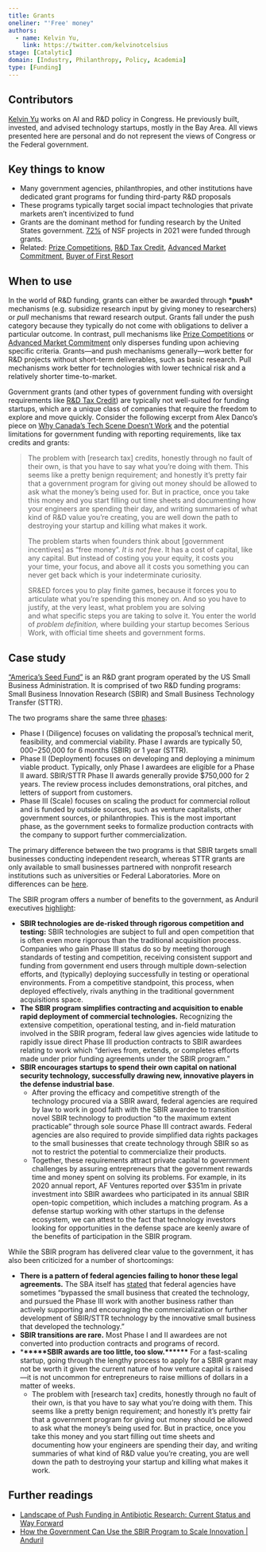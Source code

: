```yaml
---
title: Grants
oneliner: "'Free' money"
authors:
  - name: Kelvin Yu,
    link: https://twitter.com/kelvinotcelsius
stage: [Catalytic]
domain: [Industry, Philanthropy, Policy, Academia]
type: [Funding]
---
```


## Contributors

[Kelvin Yu](https://www.kelv.me/) works on AI and R&D policy in Congress. He previously built, invested, and advised technology startups, mostly in the Bay Area. All views presented here are personal and do not represent the views of Congress or the Federal government.

## Key things to know

- Many government agencies, philanthropies, and other institutions have dedicated grant programs for funding third-party R&D proposals
- These programs typically target social impact technologies that private markets aren’t incentivized to fund
- Grants are the dominant method for funding research by the United States government. [72%](https://www.nsf.gov/about/budget/fy2023/pdf/01_fy2023.pdf) of NSF projects in 2021 were funded through grants.
- Related: [Prize Competitions](Prize%20Competitions%20491ffdfeda694c20aacd128d74a52296.md), [R&D Tax Credit](R&D%20Tax%20Credit%207ec54a05f43e4f09b153ae662cf14cd3.md), [Advanced Market Commitment](Advanced%20Market%20Commitment%20011ce695e1e745fa806920a1e4545b77.md), [Buyer of First Resort](Buyer%20of%20First%20Resort%20465e4b4e5c4844208d883e04cd586e4a.md)

## When to use

In the world of R&D funding, grants can either be awarded through **\***push**\*** mechanisms (e.g. subsidize research input by giving money to researchers) or _pull_ mechanisms that reward research output. Grants fall under the push category because they typically do not come with obligations to deliver a particular outcome. In contrast, pull mechanisms like [Prize Competitions](Prize%20Competitions%20491ffdfeda694c20aacd128d74a52296.md) or [Advanced Market Commitment](Advanced%20Market%20Commitment%20011ce695e1e745fa806920a1e4545b77.md) only disperses funding upon achieving specific criteria. Grants—and push mechanisms generally—work better for R&D projects without short-term deliverables, such as basic research. Pull mechanisms work better for technologies with lower technical risk and a relatively shorter time-to-market.

Government grants (and other types of government funding with oversight requirements like [R&D Tax Credit](R&D%20Tax%20Credit%207ec54a05f43e4f09b153ae662cf14cd3.md)) are typically not well-suited for funding startups, which are a unique class of companies that require the freedom to explore and move quickly. Consider the following excerpt from Alex Danco’s piece on [Why Canada’s Tech Scene Doesn’t Work](https://alexdanco.com/2021/01/11/why-the-canadian-tech-scene-doesnt-work/#:~:text=The%20problem%20with%20SR%26ED%20credits) and the potential limitations for government funding with reporting requirements, like tax credits and grants:

> The problem with [research tax] credits, honestly through no fault of their own, is that you have to say what you’re doing with them. This seems like a pretty benign requirement; and honestly it’s pretty fair that a government program for giving out money should be allowed to ask what the money’s being used for. But in practice, once you take this money and you start filling out time sheets and documenting how your engineers are spending their day, and writing summaries of what kind of R&D value you’re creating, you are well down the path to destroying your startup and killing what makes it work.
>
> The problem starts when founders think about [government incentives] as “free money”. *It is not free*. It has a cost of capital, like any capital. But instead of costing you your equity, it costs you your time, your focus, and above all it costs you something you can never get back which is your indeterminate curiosity.
>
> SR&ED forces you to play finite games, because it forces you to articulate what you’re spending this money on. And so you have to justify, at the very least, what problem you are solving and what specific steps you are taking to solve it. You enter the world of *problem definition,* where building your startup becomes Serious Work, with official time sheets and government forms.

## Case study

[“America’s Seed Fund”](https://www.sbir.gov/) is an R&D grant program operated by the US Small Business Administration. It is comprised of two R&D funding programs: Small Business Innovation Research (SBIR) and Small Business Technology Transfer (STTR).

The two programs share the same three [phases](https://www.sbir.gov/about):

- Phase I (Diligence) focuses on validating the proposal’s technical merit, feasibility, and commercial viability. Phase I awards are typically $50,000-$250,000 for 6 months (SBIR) or 1 year (STTR).
- Phase II (Deployment) focuses on developing and deploying a minimum viable product. Typically, only Phase I awardees are eligible for a Phase II award. SBIR/STTR Phase II awards generally provide $750,000 for 2 years. The review process includes demonstrations, oral pitches, and letters of support from customers.
- Phase III (Scale) focuses on scaling the product for commercial rollout and is funded by outside sources, such as venture capitalists, other government sources, or philanthropies. This is the most important phase, as the government seeks to formalize production contracts with the company to support further commercialization.

The primary difference between the two programs is that SBIR targets small businesses conducting independent research, whereas STTR grants are only available to small businesses partnered with nonprofit research institutions such as universities or Federal Laboratories. More on differences can be [here](https://scholarblogs.emory.edu/techtransfer/2020/06/the-differences-between-sbir-and-sttr-cheat-sheet/).

The SBIR program offers a number of benefits to the government, as Anduril executives [highlight](https://blog.anduril.com/how-the-government-can-use-the-sbir-program-to-scale-innovation-e53806941af2?gi=02e022dce008):

- **SBIR technologies are de-risked through rigorous competition and testing:** SBIR technologies are subject to full and open competition that is often even more rigorous than the traditional acquisition process. Companies who gain Phase III status do so by meeting thorough standards of testing and competition, receiving consistent support and funding from government end users through multiple down-selection efforts, and (typically) deploying successfully in testing or operational environments. From a competitive standpoint, this process, when deployed effectively, rivals anything in the traditional government acquisitions space.
- **The SBIR program simplifies contracting and acquisition to enable rapid deployment of commercial technologies.** Recognizing the extensive competition, operational testing, and in-field maturation involved in the SBIR program, federal law gives agencies wide latitude to rapidly issue direct Phase III production contracts to SBIR awardees relating to work which “derives from, extends, or completes efforts made under prior funding agreements under the SBIR program.”
- **SBIR encourages startups to spend their own capital on national security technology, successfully drawing new, innovative players in the defense industrial base**.
  - After proving the efficacy and competitive strength of the technology procured via a SBIR award, federal agencies are required by law to work in good faith with the SBIR awardee to transition novel SBIR technology to production “to the maximum extent practicable” through sole source Phase III contract awards. Federal agencies are also required to provide simplified data rights packages to the small businesses that create technology through SBIR so as not to restrict the potential to commercialize their products.
  - Together, these requirements attract private capital to government challenges by assuring entrepreneurs that the government rewards time and money spent on solving its problems. For example, in its 2020 annual report, AF Ventures reported over $351m in private investment into SBIR awardees who participated in its annual SBIR open-topic competition, which includes a matching program. As a defense startup working with other startups in the defense ecosystem, we can attest to the fact that technology investors looking for opportunities in the defense space are keenly aware of the benefits of participation in the SBIR program.

While the SBIR program has delivered clear value to the government, it has also been criticized for a number of shortcomings:

- **There is a pattern of federal agencies failing to honor these legal agreements.** The SBA itself has [stated](https://www.govinfo.gov/content/pkg/FR-2019-04-02/pdf/2019-06129.pdf) that federal agencies have sometimes “bypassed the small business that created the technology, and pursued the Phase III work with another business rather than actively supporting and encouraging the commercialization or further development of SBIR/STTR technology by the innovative small business that developed the technology.”
- **SBIR transitions are rare.** Most Phase I and II awardees are not converted into production contracts and programs of record.
- \***\*\*\*\*\***SBIR awards are too little, too slow.\***\*\*\*\*\*** For a fast-scaling startup, going through the lengthy process to apply for a SBIR grant may not be worth it given the current nature of how venture capital is raised—it is not uncommon for entrepreneurs to raise millions of dollars in a matter of weeks.
  - The problem with [research tax] credits, honestly through no fault of their own, is that you have to say what you’re doing with them. This seems like a pretty benign requirement; and honestly it’s pretty fair that a government program for giving out money should be allowed to ask what the money’s being used for. But in practice, once you take this money and you start filling out time sheets and documenting how your engineers are spending their day, and writing summaries of what kind of R&D value you’re creating, you are well down the path to destroying your startup and killing what makes it work.

## Further readings

- [Landscape of Push Funding in Antibiotic Research: Current Status and Way Forward](https://www.ncbi.nlm.nih.gov/pmc/articles/PMC9855914/)
- [How the Government Can Use the SBIR Program to Scale Innovation | Anduril](https://blog.anduril.com/how-the-government-can-use-the-sbir-program-to-scale-innovation-e53806941af2)
